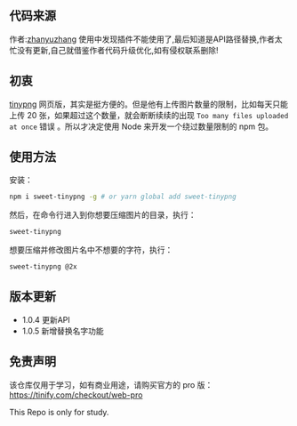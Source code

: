 ## 代码来源
作者:[zhanyuzhang](https://github.com/zhanyuzhang/super-tinypng)
使用中发现插件不能使用了,最后知道是API路径替换,作者太忙没有更新,自己就借鉴作者代码升级优化,如有侵权联系删除!

## 初衷
[tinypng](https://tinypng.com/) 网页版，其实是挺方便的。但是他有上传图片数量的限制，比如每天只能上传 20 张，如果超过这个数量，就会断断续续的出现 `Too many files uploaded at once` 错误 。所以才决定使用 Node 来开发一个绕过数量限制的 npm 包。


## 使用方法
安装：
```bash
npm i sweet-tinypng -g # or yarn global add sweet-tinypng
```

然后，在命令行进入到你想要压缩图片的目录，执行：
```bash
sweet-tinypng
```
想要压缩并修改图片名中不想要的字符，执行：
```bash
sweet-tinypng @2x
```

## 版本更新
- 1.0.4 更新API
- 1.0.5 新增替换名字功能

## 免责声明

该仓库仅用于学习，如有商业用途，请购买官方的 pro 版：https://tinify.com/checkout/web-pro

This Repo is only for study. 
